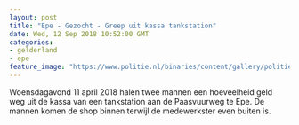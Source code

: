 ```yaml
---
layout: post
title: "Epe - Gezocht - Greep uit kassa tankstation"
date: Wed, 12 Sep 2018 10:52:00 GMT
categories: 
- gelderland 
- epe 
feature_image: "https://www.politie.nl/binaries/content/gallery/politie/gezocht/verdachten/2018/september/02-on/2018155641-1.jpg"
---
```


Woensdagavond 11 april 2018 halen twee mannen een hoeveelheid geld weg uit de kassa van een tankstation aan de Paasvuurweg te Epe. De mannen komen de shop binnen terwijl de medewerkster even buiten is.
